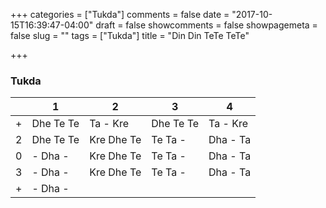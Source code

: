 +++
categories = ["Tukda"]
comments = false
date = "2017-10-15T16:39:47-04:00"
draft = false
showcomments = false
showpagemeta = false
slug = ""
tags = ["Tukda"]
title = "Din Din TeTe TeTe"

+++

### Tukda

|        |  1         | 2          | 3          | 4          |
|--------|------------|------------|------------|------------|
| +      | Dhe Te Te  | Ta - Kre   | Dhe Te Te  | Ta - Kre   |
| 2      | Dhe Te Te  | Kre Dhe Te | Te Ta -    | Dha - Ta   |
| 0      | - Dha -    | Kre Dhe Te | Te Ta -    | Dha - Ta   |
| 3      | - Dha -    | Kre Dhe Te | Te Ta -    | Dha - Ta   |
| +      | - Dha -    |            |            |            |


